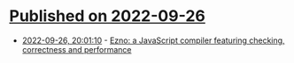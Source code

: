 # [Published on 2022-09-26](index.md)

* [2022-09-26, 20:01:10](https://lobste.rs/s/wpvzct/ezno_javascript_compiler_featuring) - [Ezno:  a JavaScript compiler featuring checking, correctness and performance](https://kaleidawave.github.io/posts/introducing-ezno/)
